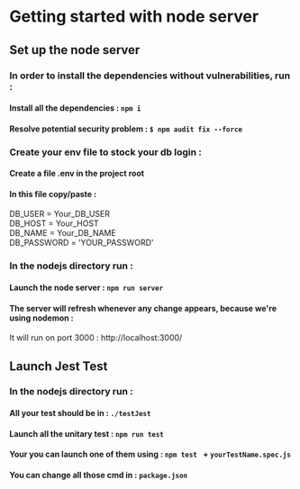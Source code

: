 # Getting started with node server

## Set up the node server

### In order to install the dependencies without vulnerabilities, run :
#### Install all the dependencies : `npm i`
#### Resolve potential security problem : `$ npm audit fix --force`

### Create your env file to stock your db login :
#### Create a file .env in the project root
#### In this file copy/paste : 

DB_USER = Your_DB_USER    
DB_HOST = Your_HOST        
DB_NAME = Your_DB_NAME    
DB_PASSWORD = 'YOUR_PASSWORD'    

### In the nodejs directory run :
####  Launch the node server : `npm run server`
#### The server will refresh whenever any change appears, because we're using nodemon :
It will run on port 3000 : http://localhost:3000/

## Launch Jest Test

### In the nodejs directory run :
#### All your test should be in : `./testJest`
#### Launch all the unitary test : `npm run test`
#### Your you can launch one of them using : `npm test ` + `yourTestName.spec.js`
#### You can change all those cmd in : `package.json`
